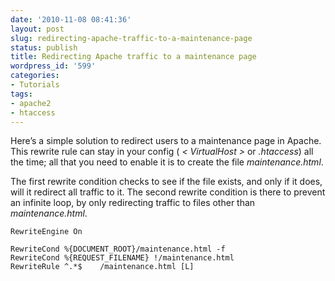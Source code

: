 ```yaml
---
date: '2010-11-08 08:41:36'
layout: post
slug: redirecting-apache-traffic-to-a-maintenance-page
status: publish
title: Redirecting Apache traffic to a maintenance page
wordpress_id: '599'
categories:
- Tutorials
tags:
- apache2
- htaccess
---
```


Here’s a simple solution to redirect users to a maintenance page in Apache. This rewrite rule can stay in your config ( _< VirtualHost >_  or _.htaccess_) all the time; all that you need to enable it is to create the file _maintenance.html_.

The first rewrite condition checks to see if the file exists, and only if it does, will it redirect all traffic to it. The second rewrite condition is there to prevent an infinite loop, by only redirecting traffic to files other than _maintenance.html_.


    
    RewriteEngine On
    
    RewriteCond %{DOCUMENT_ROOT}/maintenance.html -f
    RewriteCond %{REQUEST_FILENAME} !/maintenance.html
    RewriteRule ^.*$    /maintenance.html [L]
